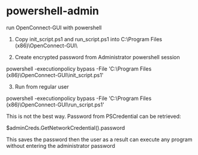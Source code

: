 # powershell-admin
run OpenConnect-GUI with powershell

1) Copy init_script.ps1 and run_script.ps1 into C:\Program Files (x86)\OpenConnect-GUI\

2) Create encrypted password from Administrator powershell session

 powershell -executionpolicy bypass -File 'C:\Program Files (x86)\OpenConnect-GUI\init_script.ps1'

3) Run from regular user

 powershell -executionpolicy bypass -File 'C:\Program Files (x86)\OpenConnect-GUI\run_script.ps1'

This is not the best way. Password from PSCredential can be retrieved:

$adminCreds.GetNetworkCredential().password

This saves the password then the user as a result can execute any program without entering the administrator password
